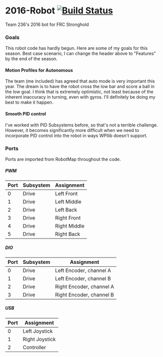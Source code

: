# 2016-Robot [![Build Status](https://travis-ci.com/Team236/2016-Robot.svg?token=4mPK9HonddnzMs2vmEpY&branch=master)](https://travis-ci.com/Team236/2016-Robot)
Team 236's 2016 bot for FRC Stronghold

### Goals
This robot code has hardly begun. Here are some of my goals for this season.
Best case scenario, I can change the header above to "Features" by the end of
the season.

#### Motion Profiles for Autonomous
The team (me included) has agreed that auto mode is very important this year.
The dream is to have the robot cross the low bar and score a ball in the low 
goal. I think that is extremely optimistic, not least because of the inherent
inaccuracy in turning, even with gyros. I'll definitely be doing my best to
make it happen.

#### Smooth PID control
I've worked with PID Subsystems before, so that's not a terrible challenge.
However, it becomes significantly more difficult when we need to incorporate
PID control into the robot in ways WPIlib doesn't support.

### Ports
Ports are imported from RobotMap throughout the code.

##### PWM

| Port | Subsystem | Assignment
|------|-----------|-----------
| 0 | Drive | Left Front
| 1 | Drive | Left Middle
| 2 | Drive | Left Back
| 3 | Drive | Right Front
| 4 | Drive | Right Middle
| 5 | Drive | Right Back

##### DIO

| Port | Subsystem | Assignment
|------|-----------|-----------
| 0 | Drive | Left Encoder, channel A
| 1 | Drive | Left Encoder, channel B
| 2 | Drive | Right Encoder, channel A
| 3 | Drive | Right Encoder, channel B

##### USB
| Port | Assignment
|------|-----------
| 0 | Left Joystick
| 1 | Right Joystick
| 2 | Controller
